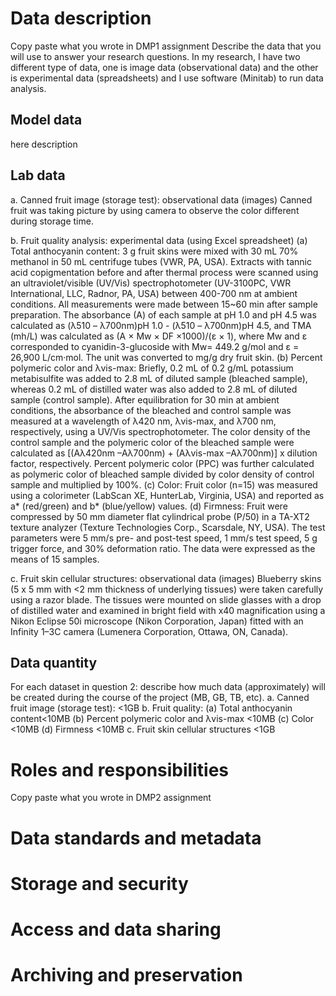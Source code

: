# Data description 
Copy paste what you wrote in DMP1 assignment
Describe the data that you will use to answer your research questions.
In my research, I have two different type of data, one is image data (observational data) and the other is experimental data (spreadsheets) and I use software (Minitab) to run data analysis. 

## Model data

here description 

## Lab data
a.	Canned fruit image (storage test): observational data (images)
Canned fruit was taking picture by using camera to observe the color different during storage time.

b.	Fruit quality analysis: experimental data (using Excel spreadsheet)
(a)	Total anthocyanin content: 3 g fruit skins were mixed with 30 mL 70% methanol in 50 mL centrifuge tubes (VWR, PA, USA). Extracts with tannic acid copigmentation before and after thermal process were scanned using an ultraviolet/visible (UV/Vis) spectrophotometer (UV-3100PC, VWR International, LLC, Radnor, PA, USA) between 400-700 nm at ambient conditions. All measurements were made between 15~60 min after sample preparation. The absorbance (A) of each sample at pH 1.0 and pH 4.5 was calculated as (λ510 – λ700nm)pH 1.0 - (λ510 – λ700nm)pH 4.5, and TMA (mh/L) was calculated as  (A × Mw × DF ×1000)/(ε × 1), where Mw and ε corresponded to cyanidin-3-glucoside with Mw= 449.2 g/mol and ε = 26,900 L/cm·mol. The unit was converted to mg/g dry fruit skin.
(b)	Percent polymeric color and λvis-max: Briefly, 0.2 mL of 0.2 g/mL potassium metabisulfite was added to 2.8 mL of diluted sample (bleached sample), whereas 0.2 mL of distilled water was also added to 2.8 mL of diluted sample (control sample). After equilibration for 30 min at ambient conditions, the absorbance of the bleached and control sample was measured at a wavelength of λ420 nm, λvis-max, and λ700 nm, respectively, using a UV/Vis spectrophotometer. The color density of the control sample and the polymeric color of the bleached sample were calculated as [(Aλ420nm –Aλ700nm) + (Aλvis-max –Aλ700nm)] x dilution factor, respectively. Percent polymeric color (PPC) was further calculated as polymeric color of bleached sample divided by color density of control sample and multiplied by 100%.
(c)	Color: Fruit color (n=15) was measured using a colorimeter (LabScan XE, HunterLab, Virginia, USA) and reported as a* (red/green) and b* (blue/yellow) values.
(d)	Firmness: Fruit were compressed by 50 mm diameter flat cylindrical probe (P/50) in a TA-XT2 texture analyzer (Texture Technologies Corp., Scarsdale, NY, USA). The test parameters were 5 mm/s pre- and post-test speed, 1 mm/s test speed, 5 g trigger force, and 30% deformation ratio. The data were expressed as the means of 15 samples.

c.	Fruit skin cellular structures: observational data (images)
Blueberry skins (5 x 5 mm with <2 mm thickness of underlying tissues) were taken carefully using a razor blade. The tissues were mounted on slide glasses with a drop of distilled water and examined in bright field with x40 magnification using a Nikon Eclipse 50i microscope (Nikon Corporation, Japan) fitted with an Infinity 1–3C camera (Lumenera Corporation, Ottawa, ON, Canada).

## Data quantity
For each dataset in question 2: describe how much data (approximately) will be created during the course of the project (MB, GB, TB, etc). 
a.	Canned fruit image (storage test): <1GB
b.	Fruit quality:
(a)	Total anthocyanin content<10MB
(b)	Percent polymeric color and λvis-max <10MB
(c)	Color <10MB
(d)	Firmness <10MB
c.	Fruit skin cellular structures <1GB

# Roles and responsibilities

Copy paste what you wrote in DMP2 assignment

# Data standards and metadata

# Storage and security

# Access and data sharing

# Archiving and preservation
